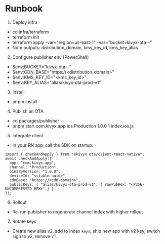 # Runbook

1) Deploy infra
- cd infra/terraform
- terraform init
- terraform apply -var="region=us-east-1" -var="bucket=kivyx-ota-<acct>-<region>"
- Note outputs: distribution_domain, kms_key_id, kms_key_alias

2) Configure publisher env (PowerShell)
- $env:BUCKET="kivyx-ota-<acct>-<region>"
- $env:CDN_BASE="https://<distribution_domain>"
- $env:KMS_KEY_ID="<kms_key_id>"
- $env:KEY_ALIAS="alias/kivyx-ota-prod-v1"

3) Install
- pnpm install

4) Publish an OTA
- cd packages/publisher
- pnpm start com.kivyx.app ios Production 1.0.0 1 index.ios.js

5) Integrate client
- In your RN app, call the SDK on startup:

```
import { checkAndApply } from "@kivyx-ota/client-react-native";
await checkAndApply({
  app: "com.kivyx.app",
  channel: "Production",
  binaryVersion: "1.0.0",
  deviceId: "<stable-uuid>",
  cdnBase: "https://<cdn-domain>",
  publicKeys: { "alias/kivyx-ota-prod-v1": { rawPubHex: "<P256-UNCOMPRESSED-HEX>" } }
});
```

6) Rollout
- Re-run publisher to regenerate channel index with higher rollout

7) Rotate keys
- Create new alias v2, add to index `keys`, ship new app with v2 key, switch sign to v2, remove v1.

